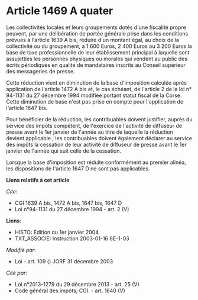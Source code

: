 # Article 1469 A quater

Les collectivités locales et leurs groupements dotés d'une fiscalité propre peuvent, par une délibération de portée générale
prise dans les conditions prévues à l'article 1639 A bis, réduire d'un montant égal, au choix de la collectivité ou du
groupement, à 1 600 Euros, 2 400 Euros ou 3 200 Euros la base de taxe professionnelle de leur établissement principal à
laquelle sont assujetties les personnes physiques ou morales qui vendent au public des écrits périodiques en qualité de
mandataires inscrits au Conseil supérieur des messageries de presse.

Cette réduction vient en diminution de la base d'imposition calculée après application de l'article 1472 A bis et, le cas
échéant, de l'article 2 de la loi n° 94-1131 du 27 décembre 1994 modifiée portant statut fiscal de la Corse. Cette diminution
de base n'est pas prise en compte pour l'application de l'article 1647 bis.

Pour bénéficier de la réduction, les contribuables doivent justifier, auprès du service des impôts compétent, de l'exercice
de l'activité de diffuseur de presse avant le 1er janvier de l'année au titre de laquelle la réduction devient applicable ;
les contribuables doivent également déclarer au service des impôts la cessation de leur activité de diffuseur de presse avant
le 1er janvier de l'année qui suit celle de la cessation.

Lorsque la base d'imposition est réduite conformément au premier alinéa, les dispositions de l'article 1647 D ne sont pas
applicables.

**Liens relatifs à cet article**

_Cite_:

  - CGI 1639 A bis, 1472 A bis, 1647 bis, 1647 D
  - Loi n°94-1131 du 27 décembre 1994 - art. 2 (V)

**Liens**:

  - HISTO: Edition du 1er janvier 2004
  - TXT_ASSOCIE: Instruction 2003-01-16 6E-1-03

_Modifié par_:

  - Loi - art. 109 () JORF 31 décembre 2003

_Cité par_:

  - Loi n°2013-1279 du 29 décembre 2013 - art. 25 (V)
  - Code général des impôts, CGI. - art. 1640 (V)
